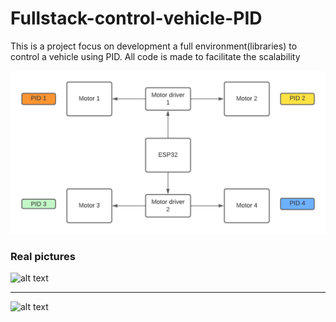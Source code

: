 # Fullstack-control-vehicle-PID
This is a project focus on development a full environment(libraries) to control a vehicle using PID. All code is made to facilitate the scalability

![alt text](https://github.com/simonpatino/Fullstack-control-vehicle-PID/blob/main/pictures/esquema.png)

### Real pictures 

![alt text](https://github.com/simonpatino/Fullstack-control-vehicle-PID/blob/main/pictures/1.png)

---

![alt text](https://github.com/simonpatino/Fullstack-control-vehicle-PID/blob/main/pictures/2.png)
